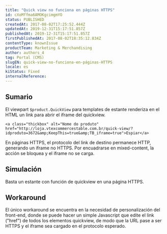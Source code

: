 ```yaml
---
title: "Quick view no funciona en páginas HTTPS"
id: cXoMffma6AMOKgcimgmYO
status: PUBLISHED
createdAt: 2017-08-02T17:25:52.444Z
updatedAt: 2019-12-31T15:17:51.857Z
publishedAt: 2019-12-31T15:17:51.857Z
firstPublishedAt: 2017-08-02T18:35:12.834Z
contentType: knownIssue
productTeam: Marketing & Merchandising
author: authors_4
tag: Portal (CMS)
slugEN: quick-view-no-funciona-en-páginas-HTTPS
locale: es
kiStatus: Fixed
internalReference: 
---
```


## Sumario

El viewpart `$product.QuickView` para templates de estante renderiza en el HTML un link para abrir el iframe del quickview.

```<a class="thickbox" alt="Nome do produto" href="http://loja.vtexcommercestable.com.br/quick-view/?idproduto=3672&amp;KeepThis=true&amp;TB_iframe=true">Espiar</a>```

En páginas HTTPS, el protocolo del link de destino permanece HTTP, generando un iframe no HTTPS. Por encuadrarse en mixed-content, la acción se bloquea y el iframe no se carga.


## Simulación

Basta un estante con función de quickview en una página HTTPS.


## Workaround

El único workaround  se encuentra en la necesidad de personalización del front-end, donde se puede hacer un simple Javascript que edite el link ("href") de todos los elementos quickview, de modo que la URL pase a ser HTTPS y el iframe sea cargado en el protocolo esperado.


